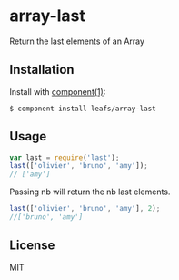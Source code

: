 
# array-last

  Return the last elements of an Array

## Installation

  Install with [component(1)](http://component.io):

    $ component install leafs/array-last

## Usage

```js
var last = require('last');
last(['olivier', 'bruno', 'amy']);
// ['amy']
```

Passing nb will return the nb last elements.

```js
last(['olivier', 'bruno', 'amy'], 2);
//['bruno', 'amy']
```


## License

  MIT
